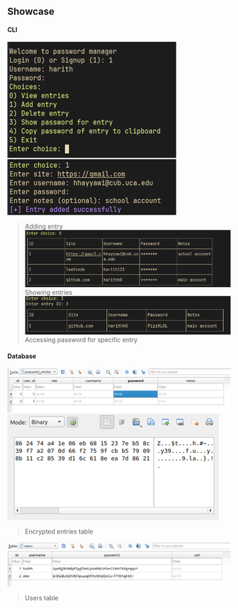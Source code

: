
## Showcase 

#### CLI

![image](media/1.png)
![image](./media/2.png)
> Adding entry
![image](./media/3.png)
> Showing entries
![image](./media/4.png)
> Accessing password for specific entry

#### Database

![image](./media/db1.png)
![image](./media/db2.png)
> Encrypted entries table

![image](./media/db3.png)
> Users table

